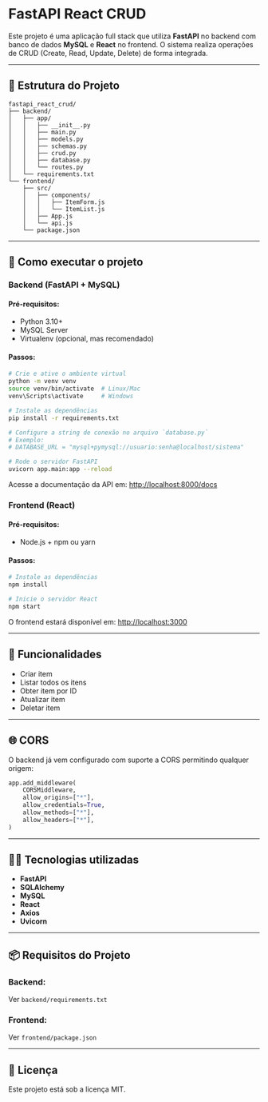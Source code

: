 # FastAPI React CRUD

Este projeto é uma aplicação full stack que utiliza **FastAPI** no backend com banco de dados **MySQL** e **React** no frontend. O sistema realiza operações de CRUD (Create, Read, Update, Delete) de forma integrada.

---

## 📁 Estrutura do Projeto
```
fastapi_react_crud/
├── backend/
│   ├── app/
│   │   ├── __init__.py
│   │   ├── main.py
│   │   ├── models.py
│   │   ├── schemas.py
│   │   ├── crud.py
│   │   ├── database.py
│   │   └── routes.py
│   └── requirements.txt
└── frontend/
    ├── src/
    │   ├── components/
    │   │   ├── ItemForm.js
    │   │   └── ItemList.js
    │   ├── App.js
    │   └── api.js
    └── package.json
```

---

## 🚀 Como executar o projeto

### Backend (FastAPI + MySQL)

#### Pré-requisitos:
- Python 3.10+
- MySQL Server
- Virtualenv (opcional, mas recomendado)

#### Passos:
```bash
# Crie e ative o ambiente virtual
python -m venv venv
source venv/bin/activate  # Linux/Mac
venv\Scripts\activate     # Windows

# Instale as dependências
pip install -r requirements.txt

# Configure a string de conexão no arquivo `database.py`
# Exemplo:
# DATABASE_URL = "mysql+pymysql://usuario:senha@localhost/sistema"

# Rode o servidor FastAPI
uvicorn app.main:app --reload
```

Acesse a documentação da API em: [http://localhost:8000/docs](http://localhost:8000/docs)

### Frontend (React)

#### Pré-requisitos:
- Node.js + npm ou yarn

#### Passos:
```bash
# Instale as dependências
npm install

# Inicie o servidor React
npm start
```

O frontend estará disponível em: [http://localhost:3000](http://localhost:3000)

---

## 🔧 Funcionalidades
- Criar item
- Listar todos os itens
- Obter item por ID
- Atualizar item
- Deletar item

---

## 🌐 CORS
O backend já vem configurado com suporte a CORS permitindo qualquer origem:
```python
app.add_middleware(
    CORSMiddleware,
    allow_origins=["*"],
    allow_credentials=True,
    allow_methods=["*"],
    allow_headers=["*"],
)
```

---

## 🧑‍💻 Tecnologias utilizadas
- **FastAPI**
- **SQLAlchemy**
- **MySQL**
- **React**
- **Axios**
- **Uvicorn**

---

## 📦 Requisitos do Projeto

### Backend:
Ver `backend/requirements.txt`

### Frontend:
Ver `frontend/package.json`

---

## 📄 Licença
Este projeto está sob a licença MIT.
